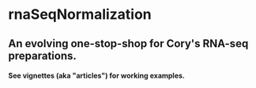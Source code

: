 # rnaSeqNormalization
## An evolving one-stop-shop for Cory's RNA-seq preparations.

#### See vignettes (aka "articles") for working examples.


